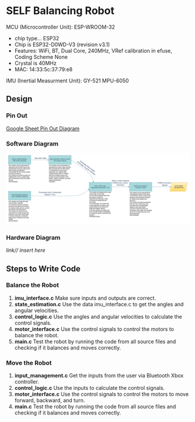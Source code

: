 # SELF Balancing Robot

MCU (Microcontroller Unit): ESP-WROOM-32 
- chip type... ESP32
- Chip is ESP32-D0WD-V3 (revision v3.1)
- Features: WiFi, BT, Dual Core, 240MHz, VRef calibration in efuse, Coding Scheme None
- Crystal is 40MHz
- MAC: 14:33:5c:37:79:e8

IMU (Inertial Measurment Unit): GY-521 MPU-6050


## Design

### Pin Out

[Google Sheet Pin Out Diagram](https://docs.google.com/spreadsheets/d/1lCuJJPs_-ZYu7kVZD1LAmiCTTDlawlaXdf8EDxlrphQ/edit?usp=sharing)


### Software Diagram
![Software Block Diagram](./Software_Block_Diagram-Copy_of_Page-1.drawio.png)

### Hardware Diagram
_link// insert here_



## Steps to Write Code

### Balance the Robot
1. **imu_interface.c** Make sure inputs and outputs are correct.
2. **state_estimation.c** Use the data imu_interface.c to get the angles and angular velocities.
3. **control_logic.c** Use the angles and angular velocities to calculate the control signals.
4. **motor_interface.c** Use the control signals to control the motors to balance the robot.
5. **main.c** Test the robot by running the code from all source files and checking if it balances and moves correctly.

### Move the Robot
1. **input_management.c** Get the inputs from the user via Bluetooth Xbox controller.
2. **control_logic.c** Use the inputs to calculate the control signals.
3. **motor_interface.c** Use the control signals to control the motors to move forward, backward, and turn.
4. **main.c** Test the robot by running the code from all source files and checking if it balances and moves correctly.
